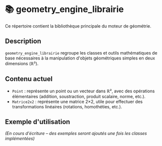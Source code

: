 # 📚 geometry_engine_librairie

Ce répertoire contient la bibliothèque principale du moteur de géométrie.

## Description

`geometry_engine_librairie` regroupe les classes et outils mathématiques de base nécessaires à la manipulation d'objets géométriques simples en deux dimensions (ℝ²).

## Contenu actuel

- `Point` : représente un point ou un vecteur dans ℝ², avec des opérations élémentaires (addition, soustraction, produit scalaire, norme, etc.).
- `Matrice2x2` : représente une matrice 2×2, utile pour effectuer des transformations linéaires (rotations, homothéties, etc.).

## Exemple d'utilisation

*(En cours d'écriture – des exemples seront ajoutés une fois les classes implémentées)*
